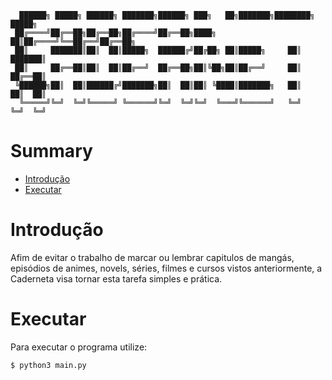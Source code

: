 ```
  ██████╗ █████╗ ██████╗ ███████╗██████╗ ███╗   ██╗███████╗████████╗ █████╗ 
 ██╔════╝██╔══██╗██╔══██╗██╔════╝██╔══██╗████╗  ██║██╔════╝╚══██╔══╝██╔══██╗
 ██║     ███████║██║  ██║█████╗  ██████╔╝██╔██╗ ██║█████╗     ██║   ███████║
 ██║     ██╔══██║██║  ██║██╔══╝  ██╔══██╗██║╚██╗██║██╔══╝     ██║   ██╔══██║
 ╚██████╗██║  ██║██████╔╝███████╗██║  ██║██║ ╚████║███████╗   ██║   ██║  ██║
  ╚═════╝╚═╝  ╚═╝╚═════╝ ╚══════╝╚═╝  ╚═╝╚═╝  ╚═══╝╚══════╝   ╚═╝   ╚═╝  ╚═╝
```

# Summary
* [Introdução](#introduction)<br>
* [Executar](#Execute)<br>

# <a name="introduction"></a>Introdução<br>
  Afim de evitar o trabalho de marcar ou lembrar capitulos de mangás, episódios de animes, novels, séries, filmes e cursos vistos anteriormente, a Caderneta visa tornar esta tarefa simples e prática.
</br>

# <a name="Execute"></a>Executar<br>
Para executar o programa utilize: </br> 
```
$ python3 main.py
```
